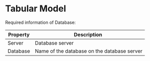 # Tabular Model

Required information of Database:

| Property | Description                                 |
| -------- | ------------------------------------------- |
| Server   | Database server                             |
| Database | Name of the database on the database server |
